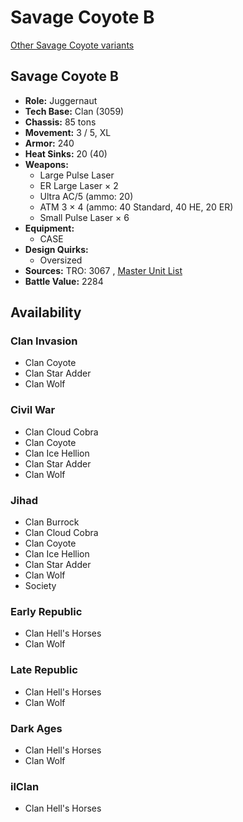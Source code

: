 # Savage Coyote B 

[Other Savage Coyote variants](../savage_coyote.md) 

## Savage Coyote B 

- **Role:** Juggernaut 
- **Tech Base:** Clan (3059) 
- **Chassis:** 85 tons 
- **Movement:** 3 / 5, XL 
- **Armor:** 240 
- **Heat Sinks:** 20 (40) 
- **Weapons:** 
  - Large Pulse Laser 
  - ER Large Laser × 2 
  - Ultra AC/5 (ammo: 20) 
  - ATM 3 × 4 (ammo: 40 Standard, 40 HE, 20 ER) 
  - Small Pulse Laser × 6 
- **Equipment:** 
  - CASE 
- **Design Quirks:** 
  - Oversized 
- **Sources:** TRO: 3067 , [Master Unit List](http://masterunitlist.info/Unit/Details/4983) 
- **Battle Value:** 2284 

## Availability 

### Clan Invasion 

- Clan Coyote 
- Clan Star Adder 
- Clan Wolf 

### Civil War 

- Clan Cloud Cobra 
- Clan Coyote 
- Clan Ice Hellion 
- Clan Star Adder 
- Clan Wolf 

### Jihad 

- Clan Burrock 
- Clan Cloud Cobra 
- Clan Coyote 
- Clan Ice Hellion 
- Clan Star Adder 
- Clan Wolf 
- Society 

### Early Republic 

- Clan Hell's Horses 
- Clan Wolf 

### Late Republic 

- Clan Hell's Horses 
- Clan Wolf 

### Dark Ages 

- Clan Hell's Horses 
- Clan Wolf 

### ilClan 

- Clan Hell's Horses 

